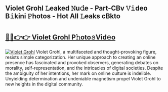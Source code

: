 ## Violet Grohl 𝙻eaked 𝙽u𝚍e - Part-CBv 𝚅𝚒deo B𝚒kini 𝙿hotos - Hot All 𝙻eaks cBkto

# <h2><a href="http://ld2zjlh.urlbe.top/?page=Violet+Grohl">🔗🔗👉👉 Violet Grohl P𝚑oto𝚜Vid𝚎o</a></h2>

[![Violet Grohl](https://i.imgur.com/eBuTRDB.gif)](http://ld2zjlh.urlbe.top/?page=Violet+Grohl)
Violet Grohl, a multifaceted and thought-provoking figure, resists simple categorization. Her unique approach to creating an online presence has fascinated and provoked observers, generating debates on morality, self-representation, and the intricacies of digital societies. Despite the ambiguity of her intentions, her mark on online culture is indelible. Unyielding determination and undeniable magnetism propel Violet Grohl to new heights in the digital community.
